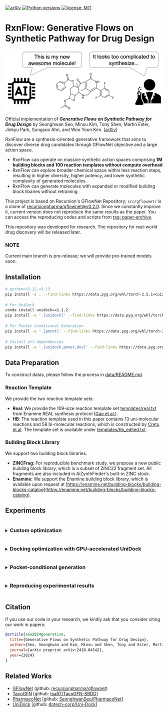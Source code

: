 [![arXiv](https://img.shields.io/badge/arXiv-1234.56789-b31b1b.svg)](https://arxiv.org/abs/2410.04542)
[![Python versions](https://img.shields.io/badge/Python-3.10%2B-blue)](https://www.python.org/downloads/)
[![license: MIT](https://img.shields.io/badge/License-MIT-purple.svg)](LICENSE)

# RxnFlow: Generative Flows on Synthetic Pathway for Drug Design

<img src="image/overview.png" width=600>

Official implementation of **_Generative Flows on Synthetic Pathway for Drug Design_** by Seonghwan Seo, Minsu Kim, Tony Shen, Martin Ester, Jinkyu Park, Sungsoo Ahn, and Woo Youn Kim. [[arXiv](https://arxiv.org/abs/2410.04542)]

RxnFlow are a synthesis-oriented generative framework that aims to discover diverse drug candidates through GFlowNet objective and a large action space.

- RxnFlow can operate on massive synthetic action spaces comprising **1M building blocks and 100 reaction templates without compute overhead**
- RxnFlow can explore broader chemical space within less reaction steps, resulting in higher diversity, higher potency, and lower synthetic complexity of generated molecules.
- RxnFlow can generate molecules with expanded or modified building block libaries without retraining.

This project is based on Recursion's GFlowNet Repository; `src/gflownet/` is a clone of [recursionpharma/gflownet@v0.2.0](https://github@v0.2.0.com/recursionpharma/gflownet/tree/v0@v0.2.0.2@v0.2.0.0).
Since we constantly improve it, current version does not reproduce the same results as the paper.
You can access the reproducing codes and scripts from [tag: paper-archive](https://github.com/SeonghwanSeo/RxnFlow/tree/paper-archive).

This repository was developed for research.
The repository for real-world drug discovery will be released later.

### NOTE

Current main branch is pre-release; we will provide pre-trained models soon.

## Installation

```bash
# python>=3.12,<3.13
pip install -e . --find-links https://data.pyg.org/whl/torch-2.5.1+cu121.html

# For UniDock
conda install unidock==1.1.2
pip install -e '.[unidock]' --find-links https://data.pyg.org/whl/torch-2.5.1+cu121.html

# For Pocket Conditional Generation
pip install -e '.[pmnet]' --find-links https://data.pyg.org/whl/torch-2.5.1+cu121.html

# Install all dependencies
pip install -e '.[unidock,pmnet,dev]' --find-links https://data.pyg.org/whl/torch-2.5.1+cu121.html
```

## Data Preparation

To construct datas, please follow the process in [data/README.md](data/README.md).

### Reaction Template

We provide the two reaction template sets:

- **Real**: We provide the 109-size reaction template set [templates/real.txt](templates/real.txt) from Enamine REAL synthesis protocol ([Gao et al.](https://github.com/wenhao-gao/synformer)).
- **HB**: The reaction template used in this paper contains 13 uni-molecular reactions and 58 bi-molecular reactions, which is constructed by [Cretu et al](https://github.com/mirunacrt/synflownet). The template set is available under [templates/hb_edited.txt](template/hb_edited.txt).

### Building Block Library

We support two building block libraries.

- **ZINCFrag:** For reproducible benchmark study, we propose a new public building block library, which is a subset of ZINC22 fragment set. All fragments are also included in AiZynthFinder's built-in ZINC stock.
- **Enamine:** We support the Enamine building block library, which is available upon request at [https://enamine.net/building-blocks/building-blocks-catalog](https://enamine.net/building-blocks/building-blocks-catalog).

## Experiments

<details>
<summary><h3 style="display:inline-block">Custom optimization</h3></summary>

If you want to train RxnFlow with your custom reward function, you can use the base classes from `rxnflow.base`. The reward should be **Non-negative**.

Example codes are provided in `./src/rxnflow/tasks/` and `./scripts/examples/`.

- Single-objective optimization
  You can find example codes in [`seh.py`](src/rxnflow/tasks/seh.py) and [`unidock_vina.py`](src/rxnflow/tasks/unidock_vina.py).

  Example:

  ```python
  import torch
  from rdkit.Chem import Mol, QED
  from gflownet import ObjectProperties
  from rxnflow.base import RxnFlowTrainer, RxnFlowSampler, BaseTask

  class QEDTask(BaseTask):
      def compute_obj_properties(self, mols: list[Chem.Mol]) -> tuple[ObjectProperties, torch.Tensor]:
          is_valid = [filter_fn(mol) for mol in mols] # True for valid objects
          is_valid_t = torch.tensor(is_valid, dtype=torch.bool)
          valid_mols = [mol for mol, valid in zip(mols, is_valid) if valid]
          fr = torch.tensor([QED.qed(mol) for mol in valid_mols], dtype=torch.float)
          fr = fr.reshape(-1, 1) # reward dimension should be [Nvalid, Nprop]
          return ObjectProperties(fr), is_valid_t

  class QEDTrainer(RxnFlowTrainer):  # For online training
      def setup_task(self):
          self.task = QEDTask(self.cfg)

  class QEDSampler(RxnFlowSampler):  # Sampling with trained GFlowNet
      def setup_task(self):
          self.task = QEDTask(self.cfg)
  ```

- Multi-objective optimization (Multiplication-based)
  You can perform multi-objective optimization by designing the reward function as follows:
  $$R(x) = \prod R_{prop}(x)$$

  You can find example codes in [`unidock_vina_moo.py`](src/rxnflow/tasks/unidock_vina_moo.py) and [`multi_pocket.py`](src/rxnflow/tasks/multi_pocket.py).

- Multi-objective optimization (Multi-objective GFlowNets (MO-GFN))
  You can find example codes in [`seh_moo.py`](src/rxnflow/tasks/seh_moo.py) and [`unidock_vina_mogfn.py`](src/rxnflow/tasks/unidock_vina_mogfn.py).

  ```python
  import torch
  from rdkit.Chem import Mol as RDMol
  from gflownet import ObjectProperties
  from rxnflow.base import RxnFlowTrainer, RxnFlowSampler, BaseTask

  class MOGFNTask(BaseTask):
      is_moo=True
      def compute_obj_properties(self, mols: list[RDMol]) -> tuple[ObjectProperties, torch.Tensor]:
          is_valid = [filter_fn(mol) for mol in mols]
          is_valid_t = torch.tensor(is_valid, dtype=torch.bool)
          valid_mols = [mol for mol, valid in zip(mols, is_valid) if valid]
          fr1 = torch.tensor([reward1(mol) for mol in valid_mols], dtype=torch.float)
          fr2 = torch.tensor([reward2(mol) for mol in valid_mols], dtype=torch.float)
          fr = torch.stack([fr1, fr2], dim=-1)
          assert fr.shape == (len(valid_mols), self.num_objectives)
          return ObjectProperties(fr), is_valid_t

  class MOOTrainer(RxnFlowTrainer):  # For online training
      def set_default_hps(self, base: Config):
          super().set_default_hps(base)
          base.task.moo.objectives = ["obj1", "obj2"] # set the objective names

      def setup_task(self):
          self.task = MOGFNTask(self.cfg)

  class MOOSampler(RxnFlowSampler):  # Sampling with trained GFlowNet
      def setup_task(self):
          self.task = MOGFNTask(self.cfg)
  ```

</details>

<details>
<summary><h3 style="display:inline-block"> Docking optimization with GPU-accelerated UniDock</h3></summary>

You can optimize the docking score with GPU-accelerated [UniDock](https://pubs.acs.org/doi/10.1021/acs.jctc.2c01145).

```bash
python scripts/opt_unidock.py -h
python scripts/opt_unidock.py \
  --env_dir <Environment directory> \
  -o <Output directory> \
  -p <Protein PDB path> \
  -c <Center X> <Center Y> <Center Z> \
  -l <Reference ligand, required if center is empty. > \
  -s <Size X> <Size Y> <Size Z> \
  -n <Num Oracles (default: 1000)> \
  --filter <drugfilter; choice=(lipinski, veber, null); default: lipinski> \
  --subsampling_ratio <Subsample ratio; memory-variance trade-off; default: 0.02> \
  --pretrained_model_path <Pretrained model Path; optional>
```

You can also perform multi-objective optimization for docking score and QED.

- Multiplication-based ($R(x) = QED(x) \times \widehat{Vina}(x)$)

  ```bash
  python scripts/opt_unidock_moo.py -h
  python scripts/opt_unidock_moo.py \
    --env_dir <Environment directory> \
    -o <Output directory> \
    -p <Protein PDB path> \
    -c <Center X> <Center Y> <Center Z> \
    -l <Reference ligand, required if center is empty. > \
    -s <Size X> <Size Y> <Size Z> \
    -n <Num Oracles (default: 1000)> \
    --subsampling_ratio <Subsample ratio; memory-variance trade-off; default: 0.02> \
    --pretrained_model_path <Pretrained model Path; optional>
  ```

- Multi-objective GFlowNet ($R(x;\alpha) = \alpha QED(x) + (1-\alpha) \widehat{Vina}(x)$)

  ```bash
  python scripts/opt_unidock_mogfn.py -h
  python scripts/opt_unidock_mogfn.py \
    --env_dir <Environment directory> \
    -o <Output directory> \
    -p <Protein PDB path> \
    -c <Center X> <Center Y> <Center Z> \
    -l <Reference ligand, required if center is empty. > \
    -s <Size X> <Size Y> <Size Z> \
    -n <Num Oracles (default: 1000)> \
    --subsampling_ratio <Subsample ratio; memory-variance trade-off; default: 0.02>
  ```

**Example (KRAS G12C mutation)**

- Use center coordinates

  ```bash
  python scripts/opt_unidock.py -p ./data/examples/6oim_protein.pdb -c 1.872 -8.260 -1.361 -o ./log/kras --filter veber
  ```

- Use center of the reference ligand

  ```bash
  python scripts/opt_unidock_moo.py -p ./data/examples/6oim_protein.pdb -l ./data/examples/6oim_ligand.pdb -o ./log/kras
  ```

</details>

<details>
<summary><h3 style="display:inline-block"> Pocket-conditional generation</h3></summary>

Sample high-affinity molecules. The QuickVina docking score is estimated by Proxy Model [[github](https://github.com/SeonghwanSeo/PharmacoNet/tree/main/src/pmnet_appl)].
To create dataset, please refer [data/](./data/)

The trained model will be updated soon.

- Training

  ```bash
  python scripts/train_pocket_conditional.py -h
  python scripts/train_pocket_conditional.py \
    --env_dir <Environment directory> \
    --subsampling_ratio <Subsample ratio; memory-variance trade-off; default: 0.02> \
  ```

- Sampling

  ```bash
  python scripts/sampling_zeroshot.py -h
  python scripts/sampling_zeroshot.py \
    -p <Protein PDB path> \
    -c <Center X> <Center Y> <Center Z> \
    -l <Reference ligand, required if center is empty. > \
    -o <Output path: `smi|csv`> \
    -n <Num samples (default: 100)> \
    --env_dir <Environment directory> \
    --model_path <Checkpoint path; default: None (auto-downloaded)> \
    --subsampling_ratio <Subsample ratio; memory-variance trade-off; default: 0.1> \
    --cuda
  ```

**Example (KRAS G12C mutation)**

- `csv` format: save molecules with their rewards (GPU is recommended)

  ```bash
  python scripts/sampling_zeroshot.py -o out.csv -p ./data/examples/6oim_protein.pdb -l ./data/examples/6oim_ligand.pdb --cuda
  ```

- `smi` format: save molecules only (CPU: 0.06s/mol, GPU: 0.04s/mol)

  ```bash
  python scripts/sampling_zeroshot.py -o out.smi -p ./data/examples/6oim_protein.pdb -c 1.872 -8.260 -1.361
  ```

</details>

<details>
<summary><h3 style="display:inline-block">Reproducing experimental results</h3></summary>

The training/sampling scripts are provided in `experiments/`.

**_NOTE_**: Current version do not fully reproduce the paper result. Please switch to [tag: paper-archive](https://github.com/SeonghwanSeo/RxnFlow/tree/paper-archive).

</details>

## Citation

If you use our code in your research, we kindly ask that you consider citing our work in papers:

```bibtex
@article{seo2024generative,
  title={Generative Flows on Synthetic Pathway for Drug Design},
  author={Seo, Seonghwan and Kim, Minsu and Shen, Tony and Ester, Martin and Park, Jinkyoo and Ahn, Sungsoo and Kim, Woo Youn},
  journal={arXiv preprint arXiv:2410.04542},
  year={2024}
}
```

## Related Works

- [GFlowNet](https://arxiv.org/abs/2106.04399) (github: [recursionpharma/gflownet](https://github.com/recursionpharma/gflownet))
- [TacoGFN](https://arxiv.org/abs/2310.03223) [github: [tsa87/TacoGFN-SBDD](https://github.com/tsa87/TacoGFN-SBDD)]
- [PharmacoNet](https://arxiv.org/abs/2310.00681) [github: [SeonghwanSeo/PharmacoNet](https://github.com/SeonghwanSeo/PharmacoNet)]
- [UniDock](https://pubs.acs.org/doi/10.1021/acs.jctc.2c01145) [github: [dptech-corp/Uni-Dock](https://github.com/dptech-corp/Uni-Dock)]
